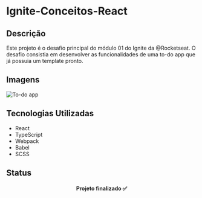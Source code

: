 # Ignite-Conceitos-React

## Descrição

Este projeto é o desafio principal do módulo 01 do Ignite da @Rocketseat. O desafio consistia em desenvolver as funcionalidades de uma to-do app que já possuia um template pronto.


## Imagens

![To-do app](https://user-images.githubusercontent.com/86028187/152256412-f744e5d9-3a2c-499d-9a8d-6254f7130faf.png)


## Tecnologias Utilizadas

- React
- TypeScript
- Webpack
- Babel
- SCSS

## Status
<h4 align="center">Projeto finalizado ✅</h4>
